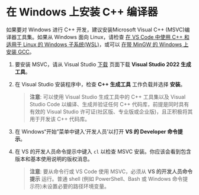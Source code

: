 <h1 data-loc-id="walkthrough.windows.install.compiler">在 Windows 上安装 C++ 编译器</h1>
<p data-loc-id="walkthrough.windows.text1">如果要对 Windows 进行 C++ 开发，建议安装Microsoft Visual C++ (MSVC)编译器工具集。如果从 Windows 面向 Linux，请检查 <a href="https://code.visualstudio.com/docs/cpp/config-wsl" data-loc-id="walkthrough.windows.link.title1">在 VS Code 中使用 C++ 和 适用于 Linux 的 Windows 子系统(WSL)</a>，或可以 <a href="https://code.visualstudio.com/docs/cpp/config-mingw" data-loc-id="walkthrough.windows.link.title2">在带 MinGW 的 Windows 上安装 GCC</a>。</p>
<ol>
<li><p data-loc-id="walkthrough.windows.text2">要安装 MSVC，请从 Visual Studio <a href="https://visualstudio.microsoft.com/downloads/#build-tools-for-visual-studio-2022" data-loc-id="walkthrough.windows.link.downloads">下载</a> 页面下载 <strong data-loc-id="walkthrough.windows.build.tools1">Visual Studio 2022 生成工具</strong>。</p>
</li>
<li><p data-loc-id="walkthrough.windows.text3">在 Visual Studio 安装程序中，检查 <strong data-loc-id="walkthrough.windows.build.tools2">C++ 生成工具</strong> 工作负载并选择 <strong data-loc-id="walkthrough.windows.link.install">安装</strong>。</p>
<blockquote>
<p><strong data-loc-id="walkthrough.windows.note1">注意</strong>: <span data-loc-id="walkthrough.windows.note1.text">可以使用 Visual Studio 生成工具中的 C++ 工具集以及 Visual Studio Code 以编译、生成并验证任何 C++ 代码库，前提是同时具有有效的 Visual Studio 许可证(社区版、专业版或企业版)，且正积极将其用于开发该 C++ 代码库。</span></p>
</blockquote>
</li>
<li><p data-loc-id="walkthrough.windows.open.command.prompt">在 Windows“开始”菜单中键入‘开发人员’以打开 <strong data-loc-id="walkthrough.windows.command.prompt.name1">VS 的 Developer 命令提示</strong>。</p>
</li>
<li><p data-loc-id="walkthrough.windows.check.install">在 VS 的开发人员命令提示中键入 <code>cl</code> 以检查 MSVC 安装。你应该会看到包含版本和基本使用说明的版权消息。</p>
<blockquote>
<p><strong data-loc-id="walkthrough.windows.note2">注意</strong>: <span data-loc-id="walkthrough.windows.note2.text">要从命令行或 VS Code 使用 MSVC，必须从 <strong data-loc-id="walkthrough.windows.command.prompt.name2">VS 的开发人员命令提示</strong> 运行。普通 shell (例如 <span>PowerShell</span>、<span>Bash</span> 或 Windows 命令提示符)未设置必要的路径环境变量。</span></p>
</blockquote>
</li>
</ol>